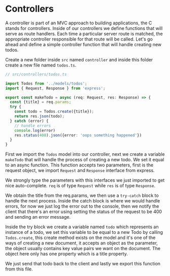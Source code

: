 # Controllers

A controller is part of an MVC approach to building applications, the C stands for controllers. Inside of our controllers we define functions that will serve as route handlers. Each time a particular server route is matched, the appropriate controller responsible for that route will be called. Let's go ahead and define a simple controller function that will handle creating new todos.

Create a new folder inside `src` named `controller` and inside this folder create a new file named `todos.ts`.


```typescript
// src/controllers/todos.ts

import Todos from '../models/todos';
import { Request, Response } from 'express';

export const makeTodo = async (req: Request, res: Response) => {
  const {title} = req.params;
  try {
    const todo = Todos.create({title});
    return res.json(todo);
  } catch (error) {
    // handle errors
    console.log(error)
    res.status(400).json({error: 'oops something happened'})
  }
}
```

First we import the `Todos` model into our controller, next we create a variable `makeTodo` that will handle the process of creating a new todo. We set it equal to an async function. This function accepts two parameters, first is the request object, we import `Request` and `Response` interface from express.

We strongly type the parameters with this interfaces we just imported to get nice auto-complete. `req` is of type `Request` while `res` is of type `Response`.

We obtain the title from the req.params, we then use a `try-catch` block to handle the next process. Inside the catch block is where we would handle errors, for now we just log the error out to the console, then we notify the client that there's an error using setting the status of the request to be 400 and sending an error message.

Inside the try block we create a variable named `todo` which represents an instance of a todo, we set this variable to be equal to a new Todo by calling `Todos.create`, this create method exists on the model and it's one of the ways of creating a new document, it accepts an object as the parameter, the object usually contains key value pairs we want on the document. The object here only has one property which is a title property.

We just send that todo back to the client and lastly we export this function from this file.